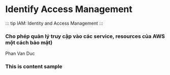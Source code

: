 # Identify Access Management
::: tip
IAM: Identity and Access Management 
:::

### Cho phép quản lý truy cập vào các service, resources của AWS một cách bảo mật)
Phan Van Duc
### This is content sample